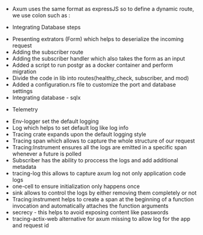- Axum uses the same format as expressJS so to define a dynamic route, we use colon such as :

- Integrating Database steps 
+ Presenting extrators (Form) which helps to deserialize the incoming request
+ Adding the subscriber route
+ Adding the subscriber handler which also takes the form as an input
+ Added a script to run postgr as a docker container and perform migration
+ Divide the code in lib into routes(healthy_check, subscriber, and mod)
+ Added a configuration.rs file to customize the port and database settings
+ Integrating database - sqlx

- Telemetry
+ Env-logger set the default logging 
+ Log which helps to set default log like log info 
+ Tracing crate expands upon the default logging style
+ Tracing span which allows to capture the whole structure of our request
+ Tracing:Instrument ensures all the logs are emitted in a specific span whenever a future is polled
+ Subscriber has the ability to proccess the logs and add additional metadata
+ tracing-log this allows to capture axum log not only application code logs
+ one-cell to ensure initialization only happens once
+ sink allows to control the logs by either removing them completely or not 
+ Tracing:instrument helps to create a span at the beginning of a function invocation and automatically attaches the function arguments
+ secrecy - this helps to avoid exposing content like passwords
+ tracing-actix-web alternative for axum missing to allow log for the app and request id



